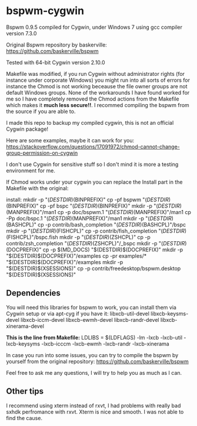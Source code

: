 # bspwm-cygwin
Bspwm 0.9.5 compiled for Cygwin, under Windows 7 using gcc compiler version 7.3.0

Original Bspwm repository by baskerville:
https://github.com/baskerville/bspwm

Tested with 64-bit Cygwin version 2.10.0

Makefile was modified, if you run Cygwin without administrator rights (for instance under corporate Windows) you might run into all sorts of errors for instance the Chmod is not working beceause the file owner groups are not default Windows groups. None of the workarounds I have found worked for me so I have completely removed the Chmod actions from the Makefile which makes it **much less secure!!**. I recommed compiling the bspwm from the source if you are able to.

I made this repo to backup my compiled cygwin, this is not an official Cygwin package!

Here are some examples, maybe it can work for you:
https://stackoverflow.com/questions/17091972/chmod-cannot-change-group-permission-on-cygwin

I don't use Cygwin for sensitive stuff so I don't mind it is more a testing environment for me.

If Chmod works under your cygwin you can replace the Install part in the Makefile with the original:

install:
	mkdir -p "$(DESTDIR)$(BINPREFIX)"
	cp -pf bspwm "$(DESTDIR)$(BINPREFIX)"
	cp -pf bspc "$(DESTDIR)$(BINPREFIX)"
	mkdir -p "$(DESTDIR)$(MANPREFIX)"/man1
	cp -p doc/bspwm.1 "$(DESTDIR)$(MANPREFIX)"/man1
	cp -Pp doc/bspc.1 "$(DESTDIR)$(MANPREFIX)"/man1
	mkdir -p "$(DESTDIR)$(BASHCPL)"
	cp -p contrib/bash_completion "$(DESTDIR)$(BASHCPL)"/bspc
	mkdir -p "$(DESTDIR)$(FISHCPL)"
	cp -p contrib/fish_completion "$(DESTDIR)$(FISHCPL)"/bspc.fish
	mkdir -p "$(DESTDIR)$(ZSHCPL)"
	cp -p contrib/zsh_completion "$(DESTDIR)$(ZSHCPL)"/_bspc
	mkdir -p "$(DESTDIR)$(DOCPREFIX)"
	cp -p $(MD_DOCS) "$(DESTDIR)$(DOCPREFIX)"
	mkdir -p "$(DESTDIR)$(DOCPREFIX)"/examples
	cp -pr examples/* "$(DESTDIR)$(DOCPREFIX)"/examples
	mkdir -p "$(DESTDIR)$(XSESSIONS)"
	cp -p contrib/freedesktop/bspwm.desktop "$(DESTDIR)$(XSESSIONS)"
  
## Dependencies ##
You will need this libraries for bspwm to work, you can install them via Cygwin setup or via apt-cyg if you have it:
libxcb-util-devel
libxcb-keysms-devel
libxcb-iccm-devel
libxcb-ewmh-devel
libxcb-randr-devel
libxcb-xinerama-devel

**This is the line from Makefile:**
LDLIBS    = $(LDFLAGS) -lm -lxcb -lxcb-util -lxcb-keysyms -lxcb-icccm -lxcb-ewmh -lxcb-randr -lxcb-xinerama

In case you run into some issues, you can try to compile the bspwm by yourself from the original repository:
https://github.com/baskerville/bspwm

Feel free to ask me any questions, I will try to help you as much as I can.

## Other tips ##
I recommend using xterm instead of rxvt, I had problems with really bad sxhdk perfromance with rxvt. Xterm is nice and smooth. I was not able to find the cause.
  

